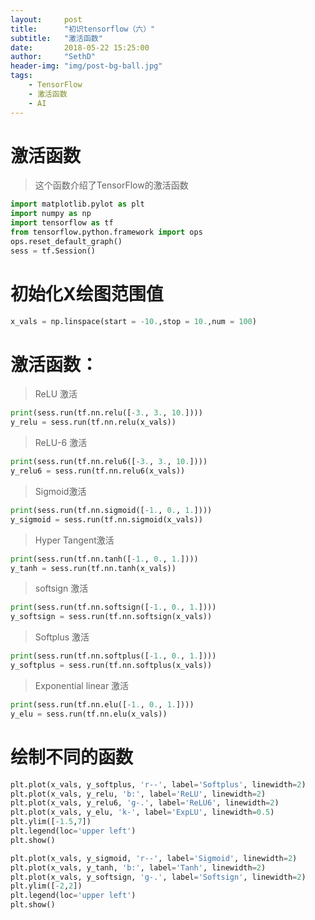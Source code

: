 ```yaml
---
layout:     post
title:      "初识tensorflow（六）"
subtitle:   "激活函数"
date:       2018-05-22 15:25:00
author:     "SethD"
header-img: "img/post-bg-ball.jpg"
tags:
    - TensorFlow
    - 激活函数
    - AI
---
```


# 激活函数
> 这个函数介绍了TensorFlow的激活函数

```Python
import matplotlib.pylot as plt
import numpy as np
import tensorflow as tf
from tensorflow.python.framework import ops
ops.reset_default_graph()
sess = tf.Session()
```

# 初始化X绘图范围值
```Python
x_vals = np.linspace(start = -10.,stop = 10.,num = 100)
```

# 激活函数：
> ReLU 激活
```Python
print(sess.run(tf.nn.relu([-3., 3., 10.])))
y_relu = sess.run(tf.nn.relu(x_vals))
```

> ReLU-6 激活
```Python
print(sess.run(tf.nn.relu6([-3., 3., 10.])))
y_relu6 = sess.run(tf.nn.relu6(x_vals))
```

> Sigmoid激活
```Python
print(sess.run(tf.nn.sigmoid([-1., 0., 1.])))
y_sigmoid = sess.run(tf.nn.sigmoid(x_vals))
```

> Hyper Tangent激活
```Python
print(sess.run(tf.nn.tanh([-1., 0., 1.])))
y_tanh = sess.run(tf.nn.tanh(x_vals))
```

> softsign 激活
```Python
print(sess.run(tf.nn.softsign([-1., 0., 1.])))
y_softsign = sess.run(tf.nn.softsign(x_vals))
```

> Softplus 激活
```Python
print(sess.run(tf.nn.softplus([-1., 0., 1.])))
y_softplus = sess.run(tf.nn.softplus(x_vals))
```

> Exponential linear 激活
```Python
print(sess.run(tf.nn.elu([-1., 0., 1.])))
y_elu = sess.run(tf.nn.elu(x_vals))
```

# 绘制不同的函数
```Python
plt.plot(x_vals, y_softplus, 'r--', label='Softplus', linewidth=2)
plt.plot(x_vals, y_relu, 'b:', label='ReLU', linewidth=2)
plt.plot(x_vals, y_relu6, 'g-.', label='ReLU6', linewidth=2)
plt.plot(x_vals, y_elu, 'k-', label='ExpLU', linewidth=0.5)
plt.ylim([-1.5,7])
plt.legend(loc='upper left')
plt.show()

plt.plot(x_vals, y_sigmoid, 'r--', label='Sigmoid', linewidth=2)
plt.plot(x_vals, y_tanh, 'b:', label='Tanh', linewidth=2)
plt.plot(x_vals, y_softsign, 'g-.', label='Softsign', linewidth=2)
plt.ylim([-2,2])
plt.legend(loc='upper left')
plt.show()
```